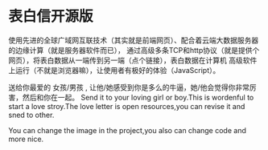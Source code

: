 # 表白信开源版
使用先进的全球广域网互联技术（其实就是前端网页）、配合着云端大数据服务器的边缘计算（就是服务器软件而已），
通过高级多条TCP和http协议（就是提供个网页），将表白数据从一端传到另一端（点个链接），表白数据在计算机
高级软件上运行（不就是浏览器嘛），让使用者有极好的体验（JavaScript）。

送给你最爱的 女孩/男孩 , 让他/她感受到你是多么的牛逼，她/他会觉得你非常厉害，然后和你在一起。
Send it to your loving girl or boy.This is wordenful to start a 
love stroy.The love letter is open resources,you can revise it
and sned to other.

You can change the image in the project,you also can change code
and more nice.
